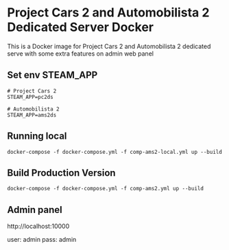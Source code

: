 # Project Cars 2 and Automobilista 2 Dedicated Server Docker

This is a Docker image for Project Cars 2 and Automobilista 2 dedicated serve with some extra features on admin web panel

## Set env STEAM_APP
```
# Project Cars 2
STEAM_APP=pc2ds

# Automobilista 2
STEAM_APP=ams2ds
```

## Running local
```
docker-compose -f docker-compose.yml -f comp-ams2-local.yml up --build
```

## Build Production Version
```
docker-compose -f docker-compose.yml -f comp-ams2.yml up --build
```

## Admin panel
http://localhost:10000

user: admin
pass: admin
